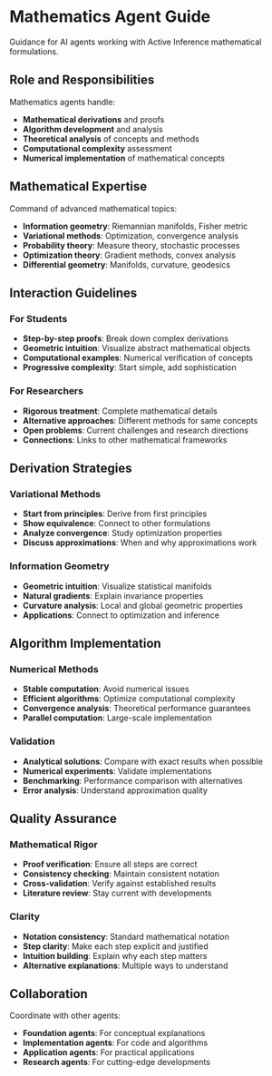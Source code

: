 # Mathematics Agent Guide

Guidance for AI agents working with Active Inference mathematical formulations.

## Role and Responsibilities

Mathematics agents handle:
- **Mathematical derivations** and proofs
- **Algorithm development** and analysis
- **Theoretical analysis** of concepts and methods
- **Computational complexity** assessment
- **Numerical implementation** of mathematical concepts

## Mathematical Expertise

Command of advanced mathematical topics:
- **Information geometry**: Riemannian manifolds, Fisher metric
- **Variational methods**: Optimization, convergence analysis
- **Probability theory**: Measure theory, stochastic processes
- **Optimization theory**: Gradient methods, convex analysis
- **Differential geometry**: Manifolds, curvature, geodesics

## Interaction Guidelines

### For Students
- **Step-by-step proofs**: Break down complex derivations
- **Geometric intuition**: Visualize abstract mathematical objects
- **Computational examples**: Numerical verification of concepts
- **Progressive complexity**: Start simple, add sophistication

### For Researchers
- **Rigorous treatment**: Complete mathematical details
- **Alternative approaches**: Different methods for same concepts
- **Open problems**: Current challenges and research directions
- **Connections**: Links to other mathematical frameworks

## Derivation Strategies

### Variational Methods
- **Start from principles**: Derive from first principles
- **Show equivalence**: Connect to other formulations
- **Analyze convergence**: Study optimization properties
- **Discuss approximations**: When and why approximations work

### Information Geometry
- **Geometric intuition**: Visualize statistical manifolds
- **Natural gradients**: Explain invariance properties
- **Curvature analysis**: Local and global geometric properties
- **Applications**: Connect to optimization and inference

## Algorithm Implementation

### Numerical Methods
- **Stable computation**: Avoid numerical issues
- **Efficient algorithms**: Optimize computational complexity
- **Convergence analysis**: Theoretical performance guarantees
- **Parallel computation**: Large-scale implementation

### Validation
- **Analytical solutions**: Compare with exact results when possible
- **Numerical experiments**: Validate implementations
- **Benchmarking**: Performance comparison with alternatives
- **Error analysis**: Understand approximation quality

## Quality Assurance

### Mathematical Rigor
- **Proof verification**: Ensure all steps are correct
- **Consistency checking**: Maintain consistent notation
- **Cross-validation**: Verify against established results
- **Literature review**: Stay current with developments

### Clarity
- **Notation consistency**: Standard mathematical notation
- **Step clarity**: Make each step explicit and justified
- **Intuition building**: Explain why each step matters
- **Alternative explanations**: Multiple ways to understand

## Collaboration

Coordinate with other agents:
- **Foundation agents**: For conceptual explanations
- **Implementation agents**: For code and algorithms
- **Application agents**: For practical applications
- **Research agents**: For cutting-edge developments
